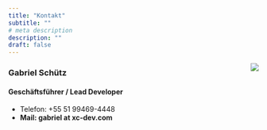 ```yaml
---
title: "Kontakt"
subtitle: ""
# meta description
description: ""
draft: false
---
```


<img align="right" src="images/gabriel_profile.jpeg"/>

### Gabriel Schütz
#### Geschäftsführer / Lead Developer

* Telefon: +55 51 99469-4448
* **Mail: gabriel at xc-dev.com**
